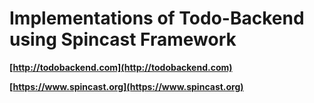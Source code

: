 # Implementations of Todo-Backend using Spincast Framework #

**[http://todobackend.com](http://todobackend.com)**

**[https://www.spincast.org](https://www.spincast.org)**


